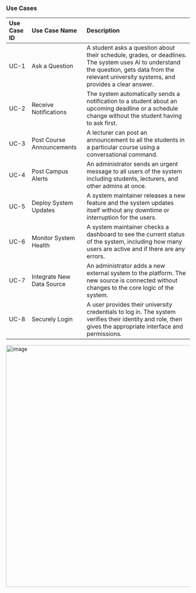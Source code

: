 ### Use Cases

| Use Case ID | Use Case Name | Description |
| :--- | :--- | :--- |
| UC-1 | Ask a Question | A student asks a question about their schedule, grades, or deadlines. The system uses AI to understand the question, gets data from the relevant university systems, and provides a clear answer. |
| UC-2 | Receive Notifications | The system automatically sends a notification to a student about an upcoming deadline or a schedule change without the student having to ask first. |
| UC-3 | Post Course Announcements | A lecturer can post an announcement to all the students in a particular course using a conversational command. |
| UC-4 | Post Campus Alerts | An administrator sends an urgent message to all users of the system including students, lecturers, and other admins at once. |
| UC-5 | Deploy System Updates | A system maintainer releases a new feature and the system updates itself without any downtime or interruption for the users. |
| UC-6 | Monitor System Health | A system maintainer checks a dashboard to see the current status of the system, including how many users are active and if there are any errors. |
| UC-7 | Integrate New Data Source | An administrator adds a new external system to the platform. The new source is connected without changes to the core logic of the system. |
| UC-8 | Securely Login | A user provides their university credentials to log in. The system verifies their identity and role, then gives the appropriate interface and permissions. |


<img width="577" height="661" alt="image" src="https://github.com/user-attachments/assets/dceb1c04-f357-4e70-9a6c-ce18bb61d7af" />

